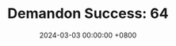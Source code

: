 ---
title: "Demandon Success: 64"
date: 2024-03-03 00:00:00 +0800
categories: [Blogging]
tag: [Blogging]
image: https://pbs.twimg.com/media/GHK0R3QW0AA4Xaq?format=jpg&name=large
---